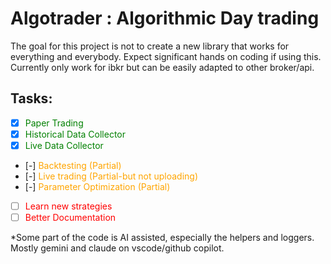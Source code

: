 # Algotrader : Algorithmic Day trading

The goal for this project is not to create a new library that works for everything and everybody. Expect significant hands on coding if using this. Currently only work for ibkr but can be easily adapted to other broker/api. 

## Tasks:

*   [x] <span style="color: green;">Paper Trading</span>
*   [x] <span style="color: green;">Historical Data Collector</span>
*   [x] <span style="color: green;">Live Data Collector</span>
*   [-] <span style="color: orange;">Backtesting (Partial) </span>
*   [-] <span style="color: orange;">Live trading (Partial-but not uploading)</span>
*   [-] <span style="color: orange;">Parameter Optimization (Partial)</span>
*   [ ] <span style="color: red;">Learn new strategies</span>
*   [ ] <span style="color: red;">Better Documentation</span>

*Some part of the code is AI assisted, especially the helpers and loggers. Mostly gemini and claude on vscode/github copilot. 
